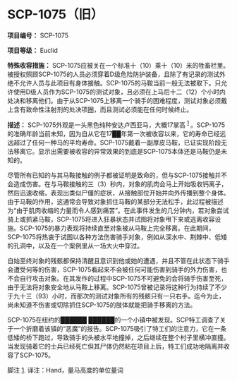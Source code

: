 # SCP-1075（旧）
                        

**项目编号：** SCP-1075

**项目等级：** Euclid

**特殊收容措施：** SCP-1075应被关在一个标准十（10）乘十（10）米的牲畜栏里。被授权照顾SCP-1075的人员必须穿着D级危险防护装备，且除了有记录的测试外绝不允许人员与此项目有身体接触。SCP-1075的马鞍当前一般无法被取下。只允许使用D级人员作为SCP-1075的测试对象，且必须在上马后十二（12）个小时内处决和移离他们。由于从SCP-1075上移离一个骑手的困难程度，测试对象必须戴上含有致命性注射剂的处决项圈，而且测试必须能在任何时候终止。

**描述：** SCP-1075外观是一头黑色纯种安达卢西亚马，大概17掌高<sup class='footnoteref'>
 <a shape='rect' class='footnoteref' id='footnoteref-1' href='javascript:;' onclick='WIKIDOT.page.utils.scrollToReference(&apos;footnote-1&apos;)'>1</a>
</sup>。SCP-1075的准确年龄当前未知，因为自从它在17██年第一次被收容以来，它的寿命已经远远超过了任何一种马的平均寿命。SCP-1075戴着一副厚皮马鞍，已证实现阶段无法移离它。显示出需要被收容的异常效果的到底是SCP-1075本体还是马鞍仍是未知的。

尽管所有已知的与其马鞍接触的例子都被证明是致命的，但与SCP-1075接触并不会造成伤害。在与马鞍接触的三（3）秒内，对象的肌肉会马上开始吸收钙离子，然后迅速收缩，表现出类似尸僵的症状，从接触部位开始并向外传播到整个身体。由于马鞍的作用，这通常会导致对象抓住马鞍的某部分无法松手，此过程被描述为“由于肌肉收缩的力量而令人感到痛苦”。在此事件发生的几分钟内，若对象尝试骑上或抓紧马鞍，SCP-1075将进入狂暴状态并试图将对象甩下来或逃离收容设施。SCP-1075的暴力表现将持续直至对象被从马鞍上完全移离。在此期间，SCP-1075将热衷于试图以各种方法伤害骑手对象，例如从深水中、荆棘中、低矮的孔洞中，以及在一个案例里从一场大火中穿过。

自始至终对象的残骸都保持清醒且意识到他或她的遭遇，并且不管在此状态下骑手会遭受何等的伤害，SCP-1075看起来不会被任何可能伤害到骑手的外力伤害，也不会自行攻击对象。在其发作的过程中SCP-1075不可避免的会将骑手伤害至死，由于无法将对象安全地从马鞍上移离。SCP-1075曾被记录将这种行为持续了不少于九十三（93）小时，而那次的测试对象所有的残骸只有一只右手。迄今为止，尚未知道不伤害或切除抓住SCP-1075的肢体就能把骑手移离的方法。

SCP-1075在纽约的██████ ██████的一个小镇中被发现。SCP特工调查了关于一个折磨着该镇的“恶魔”的报告。SCP-1075吸引了特工们的注意力，它在一条低矮的桥下跑过，导致骑手的头被水平地撞掉，之后继续在整个村子里横冲直撞。当发现骑着它的士兵已经死亡但其尸体仍然粘在项目上后，特工们成功地隔离并收容了SCP-1075。


脚注
<a shape='rect' href='javascript:;' onclick='WIKIDOT.page.utils.scrollToReference(&apos;footnoteref-1&apos;)'>1</a>. 译注：Hand，量马高度的单位量词


                    